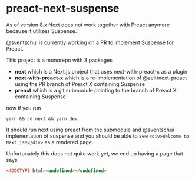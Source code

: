 # preact-next-suspense

As of version 8.x Next does not work together with Preact anymore because it utilizes Suspense.

@sventschui is currently working on a PR to implement Suspense for Preact.

This project is a monorepo with 3 packages

- **next**
  which is a Next.js project that uses next-with-preact-x as a plugin
- **next-with-preact-x**
  which is a re-implementation of @zeit/next-preact using the PR branch of Preact X containing Suspense
- **preact**
  which is a git submodule pointing to the branch of Preact X containing Suspense

now if you run

```console
yarn && cd next && yarn dev
```

It should run next using preact from the submodule and @sventschui implenentation of suspense and you
should be able to see `<div>Welcome to Next.js!</div>` as a rendered page.

Unfortunately this does not quite work yet, we end up having a page that says

```html
<!DOCTYPE html><undefined></undefined>
```
